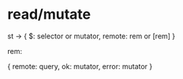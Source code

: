 # read/mutate

st -> {
  $: selector or mutator,
  remote: rem or  [rem]
}

rem:

{
  remote: query,
  ok: mutator,
  error: mutator
}

